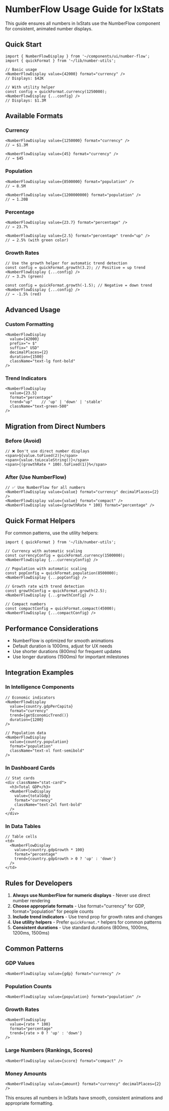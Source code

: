 # NumberFlow Usage Guide for IxStats

This guide ensures all numbers in IxStats use the NumberFlow component for consistent, animated number displays.

## Quick Start

```tsx
import { NumberFlowDisplay } from '~/components/ui/number-flow';
import { quickFormat } from '~/lib/number-utils';

// Basic usage
<NumberFlowDisplay value={42000} format="currency" />
// Displays: $42K

// With utility helper
const config = quickFormat.currency(1250000);
<NumberFlowDisplay {...config} />
// Displays: $1.3M
```

## Available Formats

### Currency
```tsx
<NumberFlowDisplay value={1250000} format="currency" />
// → $1.3M

<NumberFlowDisplay value={45} format="currency" />
// → $45
```

### Population
```tsx
<NumberFlowDisplay value={8500000} format="population" />
// → 8.5M

<NumberFlowDisplay value={1200000000} format="population" />
// → 1.20B
```

### Percentage
```tsx
<NumberFlowDisplay value={23.7} format="percentage" />
// → 23.7%

<NumberFlowDisplay value={2.5} format="percentage" trend="up" />
// → 2.5% (with green color)
```

### Growth Rates
```tsx
// Use the growth helper for automatic trend detection
const config = quickFormat.growth(3.2); // Positive = up trend
<NumberFlowDisplay {...config} />
// → 3.2% (green)

const config = quickFormat.growth(-1.5); // Negative = down trend
<NumberFlowDisplay {...config} />
// → -1.5% (red)
```

## Advanced Usage

### Custom Formatting
```tsx
<NumberFlowDisplay 
  value={42000}
  prefix="≈ $"
  suffix=" USD"
  decimalPlaces={2}
  duration={1500}
  className="text-lg font-bold"
/>
```

### Trend Indicators
```tsx
<NumberFlowDisplay 
  value={23.5}
  format="percentage"
  trend="up"    // 'up' | 'down' | 'stable'
  className="text-green-500"
/>
```

## Migration from Direct Numbers

### Before (Avoid)
```tsx
// ❌ Don't use direct number displays
<span>${value.toFixed(2)}</span>
<span>{value.toLocaleString()}</span>
<span>{(growthRate * 100).toFixed(1)}%</span>
```

### After (Use NumberFlow)
```tsx
// ✅ Use NumberFlow for all numbers
<NumberFlowDisplay value={value} format="currency" decimalPlaces={2} />
<NumberFlowDisplay value={value} format="compact" />
<NumberFlowDisplay value={growthRate * 100} format="percentage" />
```

## Quick Format Helpers

For common patterns, use the utility helpers:

```tsx
import { quickFormat } from '~/lib/number-utils';

// Currency with automatic scaling
const currencyConfig = quickFormat.currency(1500000);
<NumberFlowDisplay {...currencyConfig} />

// Population with automatic scaling  
const popConfig = quickFormat.population(8500000);
<NumberFlowDisplay {...popConfig} />

// Growth rate with trend detection
const growthConfig = quickFormat.growth(2.5);
<NumberFlowDisplay {...growthConfig} />

// Compact numbers
const compactConfig = quickFormat.compact(45000);
<NumberFlowDisplay {...compactConfig} />
```

## Performance Considerations

- NumberFlow is optimized for smooth animations
- Default duration is 1000ms, adjust for UX needs
- Use shorter durations (800ms) for frequent updates
- Use longer durations (1500ms) for important milestones

## Integration Examples

### In Intelligence Components
```tsx
// Economic indicators
<NumberFlowDisplay 
  value={country.gdpPerCapita}
  format="currency"
  trend={getEconomicTrend()}
  duration={1200}
/>

// Population data
<NumberFlowDisplay 
  value={country.population}
  format="population"
  className="text-xl font-semibold"
/>
```

### In Dashboard Cards
```tsx
// Stat cards
<div className="stat-card">
  <h3>Total GDP</h3>
  <NumberFlowDisplay 
    value={totalGdp}
    format="currency"
    className="text-2xl font-bold"
  />
</div>
```

### In Data Tables
```tsx
// Table cells
<td>
  <NumberFlowDisplay 
    value={country.gdpGrowth * 100}
    format="percentage"
    trend={country.gdpGrowth > 0 ? 'up' : 'down'}
  />
</td>
```

## Rules for Developers

1. **Always use NumberFlow for numeric displays** - Never use direct number rendering
2. **Choose appropriate formats** - Use format="currency" for GDP, format="population" for people counts
3. **Include trend indicators** - Use trend prop for growth rates and changes
4. **Use utility helpers** - Prefer `quickFormat.*` helpers for common patterns
5. **Consistent durations** - Use standard durations (800ms, 1000ms, 1200ms, 1500ms)

## Common Patterns

### GDP Values
```tsx
<NumberFlowDisplay value={gdp} format="currency" />
```

### Population Counts  
```tsx
<NumberFlowDisplay value={population} format="population" />
```

### Growth Rates
```tsx
<NumberFlowDisplay 
  value={rate * 100} 
  format="percentage" 
  trend={rate > 0 ? 'up' : 'down'} 
/>
```

### Large Numbers (Rankings, Scores)
```tsx
<NumberFlowDisplay value={score} format="compact" />
```

### Money Amounts
```tsx
<NumberFlowDisplay value={amount} format="currency" decimalPlaces={2} />
```

This ensures all numbers in IxStats have smooth, consistent animations and appropriate formatting.